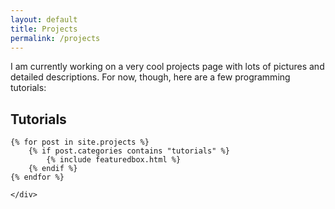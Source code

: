 ```yaml
---
layout: default
title: Projects
permalink: /projects
---
```


I am currently working on a very cool projects page with lots of pictures and detailed descriptions. For now, though, here are a few programming tutorials:

<!-- Featured
================================================== -->


<section class="">
    <div class="section-title">
        <h2><span>Tutorials</span></h2>
    </div>
    <div class="row">

    {% for post in site.projects %}
        {% if post.categories contains "tutorials" %}
            {% include featuredbox.html %}
        {% endif %}
    {% endfor %}

    </div>
</section>